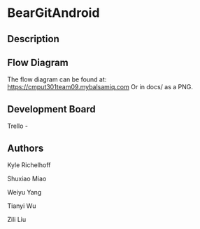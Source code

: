 BearGitAndroid
==============

Description
-----------

Flow Diagram
------------
The flow diagram can be found at: https://cmput301team09.mybalsamiq.com
Or in docs/ as a PNG.

Development Board
-----------------
Trello - 

Authors
-------
Kyle Richelhoff 

Shuxiao Miao

Weiyu Yang

Tianyi Wu

Zili Liu
